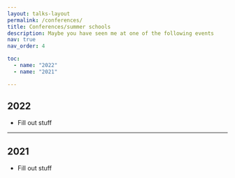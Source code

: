 ```yaml
---
layout: talks-layout
permalink: /conferences/
title: Conferences/summer schools
description: Maybe you have seen me at one of the following events
nav: true
nav_order: 4

toc:
  - name: "2022"
  - name: "2021"

---
```


## 2022
- Fill out stuff

*** 

## 2021
- Fill out stuff